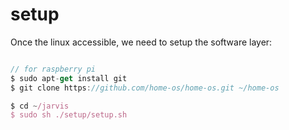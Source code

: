 # setup

Once the linux accessible, we need to setup the software layer:

```javascript

// for raspberry pi
$ sudo apt-get install git
$ git clone https://github.com/home-os/home-os.git ~/home-os

$ cd ~/jarvis
$ sudo sh ./setup/setup.sh

```
